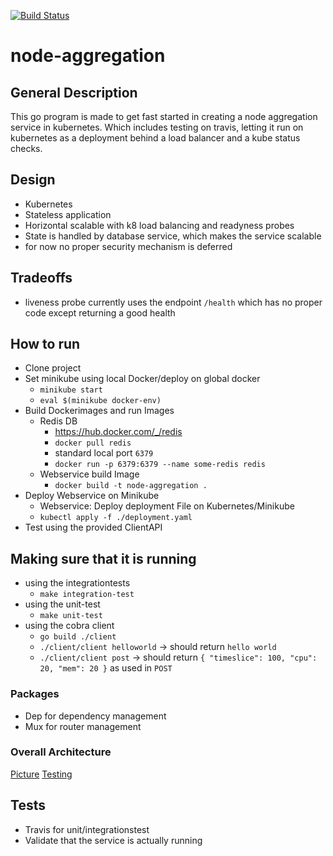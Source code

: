 [![Build Status](https://travis-ci.org/nammn/node-aggregation.svg?branch=master)](https://travis-ci.org/nammn/node-aggregation)
# node-aggregation

## General Description
This go program is made to get fast started in creating a node aggregation service in kubernetes.
Which includes testing on travis, letting it run on kubernetes as a deployment behind a load balancer and a kube status checks.

## Design
- Kubernetes 
- Stateless application 
- Horizontal scalable with k8 load balancing and readyness probes 
- State is handled by database service, which makes the service scalable 
- for now no proper security mechanism is deferred 
## Tradeoffs
- liveness probe currently uses the endpoint `/health` which has no proper code except returning a good health

## How to run
- Clone project
- Set minikube using local Docker/deploy on global docker
    - `minikube start`
    - `eval $(minikube docker-env)`
- Build Dockerimages and run Images
    - Redis DB
        - https://hub.docker.com/_/redis
        - `docker pull redis`
        - standard local port `6379`
        - `docker run -p 6379:6379 --name some-redis redis`
    - Webservice build Image
        - `docker build -t node-aggregation .`
- Deploy Webservice on Minikube
    - Webservice: Deploy deployment File on Kubernetes/Minikube
    - `kubectl apply -f ./deployment.yaml` 
- Test using the provided ClientAPI 

## Making sure that it is running 
- using the integrationtests
    - `make integration-test`
- using the unit-test
    - `make unit-test`
- using the cobra client
    - `go build ./client`
    - `./client/client helloworld` -> should return `hello world`
    - `./client/client post` -> should return 
    `
    {
	"timeslice": 100,
	"cpu": 20,
	"mem": 20
	}
    ` as used in `POST`
    

### Packages
- Dep for dependency management
- Mux for router management
### Overall Architecture
[Picture](https://app.mural.co/t/icdretro7302/m/icdretro7302/1560497471665/f9a5f4324db66f10d3ff2991f8d60dbd8201e69d)
[Testing](https://app.mural.co/t/icdretro7302/m/icdretro7302/1560498264807/d2413ef2ad16a8a05fe019c4ade929077f9c26da)

## Tests
- Travis for unit/integrationstest
- Validate that the service is actually running
